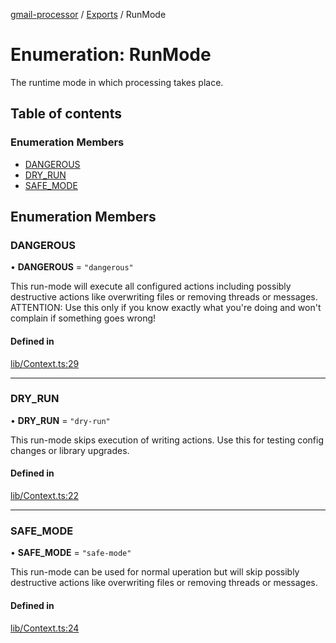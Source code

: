 [gmail-processor](../README.md) / [Exports](../modules.md) / RunMode

# Enumeration: RunMode

The runtime mode in which processing takes place.

## Table of contents

### Enumeration Members

- [DANGEROUS](RunMode.md#dangerous)
- [DRY\_RUN](RunMode.md#dry_run)
- [SAFE\_MODE](RunMode.md#safe_mode)

## Enumeration Members

### DANGEROUS

• **DANGEROUS** = ``"dangerous"``

This run-mode will execute all configured actions including possibly destructive actions like overwriting files or removing threads or messages.
ATTENTION: Use this only if you know exactly what you're doing and won't complain if something goes wrong!

#### Defined in

[lib/Context.ts:29](https://github.com/ahochsteger/gmail2gdrive/blob/a50f4aa/src/lib/Context.ts#L29)

___

### DRY\_RUN

• **DRY\_RUN** = ``"dry-run"``

This run-mode skips execution of writing actions. Use this for testing config changes or library upgrades.

#### Defined in

[lib/Context.ts:22](https://github.com/ahochsteger/gmail2gdrive/blob/a50f4aa/src/lib/Context.ts#L22)

___

### SAFE\_MODE

• **SAFE\_MODE** = ``"safe-mode"``

This run-mode can be used for normal uperation but will skip possibly destructive actions like overwriting files or removing threads or messages.

#### Defined in

[lib/Context.ts:24](https://github.com/ahochsteger/gmail2gdrive/blob/a50f4aa/src/lib/Context.ts#L24)

